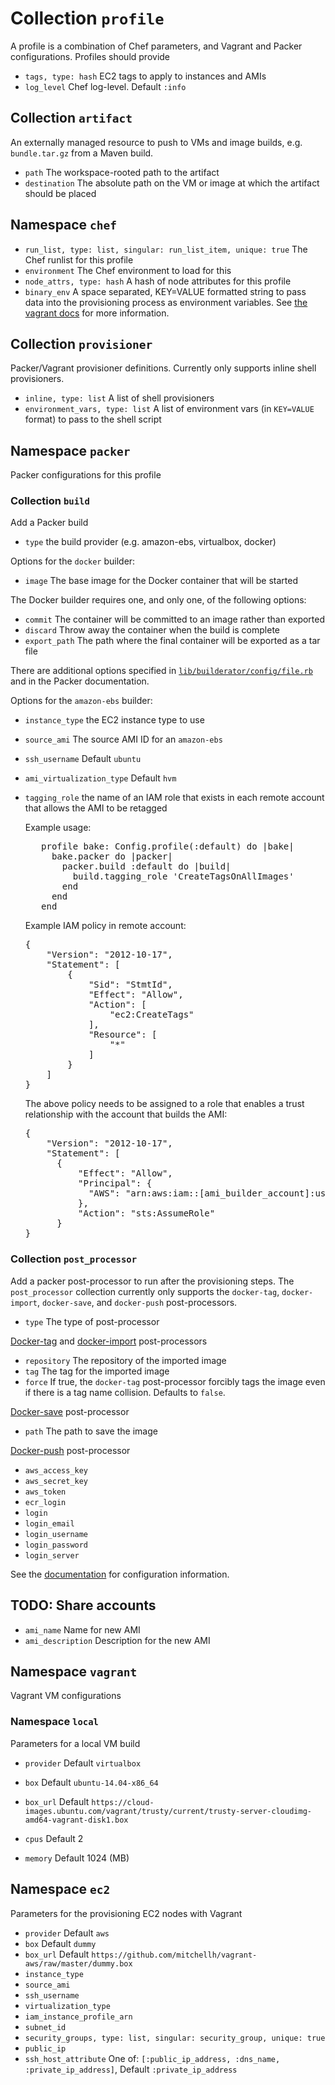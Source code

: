 Collection `profile`
====================

A profile is a combination of Chef parameters, and Vagrant and Packer configurations. Profiles should provide

* `tags, type: hash` EC2 tags to apply to instances and AMIs
* `log_level` Chef log-level. Default `:info`

## Collection `artifact`

An externally managed resource to push to VMs and image builds, e.g. `bundle.tar.gz` from a Maven build.

* `path` The workspace-rooted path to the artifact
* `destination` The absolute path on the VM or image at which the artifact should be placed

## Namespace `chef`
* `run_list, type: list, singular: run_list_item, unique: true` The Chef runlist for this profile
* `environment` The Chef environment to load for this
* `node_attrs, type: hash` A hash of node attributes for this profile
* `binary_env` A space separated, KEY=VALUE formatted string to pass data
    into the provisioning process as environment variables. See
    [the vagrant docs](https://www.vagrantup.com/docs/provisioning/chef_common.html#binary_env)
    for more information.

## Collection `provisioner`

Packer/Vagrant provisioner definitions. Currently only supports inline shell provisioners.

* `inline, type: list` A list of shell provisioners
* `environment_vars, type: list` A list of environment vars (in `KEY=VALUE` format) to pass to the shell script

## Namespace `packer`

Packer configurations for this profile

### Collection `build`

Add a Packer build

* `type` the build provider (e.g. amazon-ebs, virtualbox, docker)

Options for the `docker` builder:

* `image` The base image for the Docker container that will be started

The Docker builder requires one, and only one, of the following options:

* `commit` The container will be committed to an image rather than exported
* `discard` Throw away the container when the build is complete
* `export_path` The path where the final container will be exported as a tar file

There are additional options specified in [`lib/builderator/config/file.rb`](../../lib/builderator/config/file.rb) and
in the Packer documentation.

Options for the `amazon-ebs` builder:

* `instance_type` the EC2 instance type to use
* `source_ami` The source AMI ID for an `amazon-ebs`
* `ssh_username` Default `ubuntu`
* `ami_virtualization_type` Default `hvm`
* `tagging_role` the name of an IAM role that exists in each remote account that allows the AMI to be retagged

  Example usage:

  <pre>
     profile bake: Config.profile(:default) do |bake|
       bake.packer do |packer|
         packer.build :default do |build|
           build.tagging_role 'CreateTagsOnAllImages'
         end
       end
     end
  </pre>

  Example IAM policy in remote account:

  <pre>
  {
      "Version": "2012-10-17",
      "Statement": [
          {
              "Sid": "StmtId",
              "Effect": "Allow",
              "Action": [
                  "ec2:CreateTags"
              ],
              "Resource": [
                  "*"
              ]
          }
      ]
  }
  </pre>


  The above policy needs to be assigned to a role that enables a trust relationship with the account that builds the AMI:

  <pre>
  {
      "Version": "2012-10-17",
      "Statement": [
        {
            "Effect": "Allow",
            "Principal": {
              "AWS": "arn:aws:iam::[ami_builder_account]:user/[ami_builder_user]"
            },
            "Action": "sts:AssumeRole"
        }
  }
  </pre>

### Collection `post_processor`

Add a packer post-processor to run after the provisioning steps.
The `post_processor` collection currently only supports the `docker-tag`,
`docker-import`, `docker-save`, and `docker-push` post-processors.

* `type` The type of post-processor

[Docker-tag][] and [docker-import][] post-processors

* `repository` The repository of the imported image
* `tag` The tag for the imported image
* `force` If true, the `docker-tag` post-processor forcibly tags the image even if there is a tag name collision. Defaults to `false`.

[Docker-save][] post-processor

* `path` The path to save the image

[Docker-push][] post-processor

* `aws_access_key`
* `aws_secret_key`
* `aws_token`
* `ecr_login`
* `login`
* `login_email`
* `login_username`
* `login_password`
* `login_server`

See the [documentation][docker-push] for configuration information.

## TODO: Share accounts

* `ami_name` Name for new AMI
* `ami_description` Description for the new AMI


## Namespace `vagrant`

Vagrant VM configurations

### Namespace `local`

Parameters for a local VM build

* `provider` Default `virtualbox`
* `box` Default `ubuntu-14.04-x86_64`
* `box_url` Default `https://cloud-images.ubuntu.com/vagrant/trusty/current/trusty-server-cloudimg-amd64-vagrant-disk1.box`

* `cpus` Default 2
* `memory` Default 1024 (MB)

## Namespace `ec2`

Parameters for the provisioning EC2 nodes with Vagrant

* `provider` Default `aws`
* `box` Default `dummy`
* `box_url` Default `https://github.com/mitchellh/vagrant-aws/raw/master/dummy.box`
* `instance_type`
* `source_ami`
* `ssh_username`
* `virtualization_type`
* `iam_instance_profile_arn`
* `subnet_id`
* `security_groups, type: list, singular: security_group, unique: true`
* `public_ip`
* `ssh_host_attribute` One of: `[:public_ip_address, :dns_name, :private_ip_address]`, Default `:private_ip_address`

[docker-tag]: https://www.packer.io/docs/post-processors/docker-tag.html
[docker-import]: https://www.packer.io/docs/post-processors/docker-import.html
[docker-save]: https://www.packer.io/docs/post-processors/docker-save.html
[docker-push]: https://www.packer.io/docs/post-processors/docker-push.html
